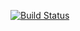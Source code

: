 [![Build Status](https://travis-ci.org/gtovar/geekstation.svg)](https://travis-ci.org/gtovar/geekstation)

